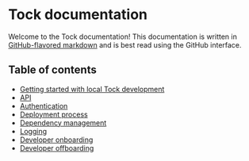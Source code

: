 # Tock documentation

Welcome to the Tock documentation! This documentation is written in
[GitHub-flavored markdown][gh-md] and is best read using the GitHub interface.

## Table of contents

- [Getting started with local Tock development](local-development.md)
- [API](api.md)
- [Authentication](authentication.md)
- [Deployment process](deployment-process.md)
- [Dependency management](dependency-management.md)
- [Logging](logging.md)
- [Developer onboarding](onboarding.md)
- [Developer offboarding](offboarding.md)

[gh-md]: https://guides.github.com/features/mastering-markdown/#GitHub-flavored-markdown
